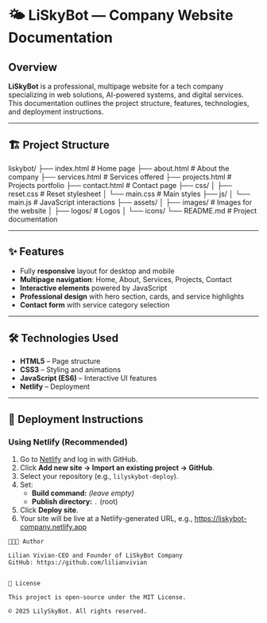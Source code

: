 # 🌤️ LiSkyBot — Company Website Documentation

## Overview
**LiSkyBot** is a professional, multipage website for a tech company specializing in web solutions, AI-powered systems, and digital services.  
This documentation outlines the project structure, features, technologies, and deployment instructions.

---

## 🏗️ Project Structure
liskybot/
├── index.html # Home page
├── about.html # About the company
├── services.html # Services offered
├── projects.html # Projects portfolio
├── contact.html # Contact page
├── css/
│ ├── reset.css # Reset stylesheet
│ └── main.css # Main styles
├── js/
│ └── main.js # JavaScript interactions
├── assets/
│ ├── images/ # Images for the website
│ ├── logos/ # Logos
│ └── icons/ 
└── README.md # Project documentation


---

## ✨ Features
- Fully **responsive** layout for desktop and mobile
- **Multipage navigation**: Home, About, Services, Projects, Contact
- **Interactive elements** powered by JavaScript
- **Professional design** with hero section, cards, and service highlights
- **Contact form** with service category selection

---

## 🛠️ Technologies Used
- **HTML5** – Page structure
- **CSS3** – Styling and animations
- **JavaScript (ES6)** – Interactive UI features
- **Netlify** – Deployment

---

## 📌 Deployment Instructions

### Using Netlify (Recommended)
1. Go to [Netlify](https://www.netlify.com/) and log in with GitHub.
2. Click **Add new site → Import an existing project → GitHub**.
3. Select your repository (e.g., `lilyskybot-deploy`).
4. Set:
   - **Build command:** *(leave empty)*
   - **Publish directory:** `.` (root)
5. Click **Deploy site**.
6. Your site will be live at a Netlify-generated URL, e.g.,
 https://liskybot-company.netlify.app


```
👩🏽‍💻 Author

Lilian Vivian-CEO and Founder of LiSkyBot Company
GitHub: https://github.com/lilianvivian


🪪 License

This project is open-source under the MIT License.

© 2025 LilySkyBot. All rights reserved.